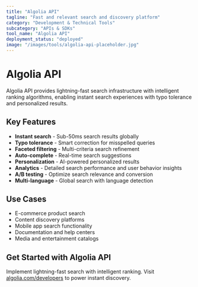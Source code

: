 ```yaml
---
title: "Algolia API"
tagline: "Fast and relevant search and discovery platform"
category: "Development & Technical Tools"
subcategory: "APIs & SDKs"
tool_name: "Algolia API"
deployment_status: "deployed"
image: "/images/tools/algolia-api-placeholder.jpg"
---
```


# Algolia API

Algolia API provides lightning-fast search infrastructure with intelligent ranking algorithms, enabling instant search experiences with typo tolerance and personalized results.

## Key Features

- **Instant search** - Sub-50ms search results globally
- **Typo tolerance** - Smart correction for misspelled queries
- **Faceted filtering** - Multi-criteria search refinement
- **Auto-complete** - Real-time search suggestions
- **Personalization** - AI-powered personalized results
- **Analytics** - Detailed search performance and user behavior insights
- **A/B testing** - Optimize search relevance and conversion
- **Multi-language** - Global search with language detection

## Use Cases

- E-commerce product search
- Content discovery platforms
- Mobile app search functionality
- Documentation and help centers
- Media and entertainment catalogs

## Get Started with Algolia API

Implement lightning-fast search with intelligent ranking. Visit [algolia.com/developers](https://www.algolia.com/developers) to power instant discovery.
